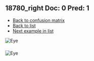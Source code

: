 ## 18780_right Doc: 0 Pred: 1
- [Back to confusion matrix](https://github.com/juliandewit/kaggle_retinopathy/blob/master/matrix.md)
- [Back to list](https://github.com/juliandewit/kaggle_retinopathy/blob/master/lists/01/list.md)
- [Next example in list](https://github.com/juliandewit/kaggle_retinopathy/blob/master/lists/01/18/18783_left.md)

![Eye](https://retinopaty.blob.core.windows.net/size1024/18780_right_0.jpeg)

### 

![Eye]()
